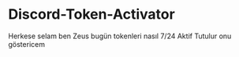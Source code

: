 # Discord-Token-Activator
Herkese selam ben Zeus bugün tokenleri nasıl 7/24 Aktif Tutulur onu göstericem
